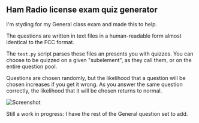 ## Ham Radio license exam quiz generator

I'm styding for my General class exam and made this to help.

The questions are written in text files in a human-readable form almost identical to the FCC format.

The `test.py` script parses these files an presents you with quizzes.
You can choose to be quizzed on a given "subelement", as they call them,
or on the entire question pool.

Questions are chosen randomly, but the likelihood that a question will be chosen increases if you get it wrong.
As you answer the same question correctly, the likelihood that it will be chosen returns to normal.

![Screenshot](ham-tests.png)

Still a work in progress: I have the rest of the General question set to add.

